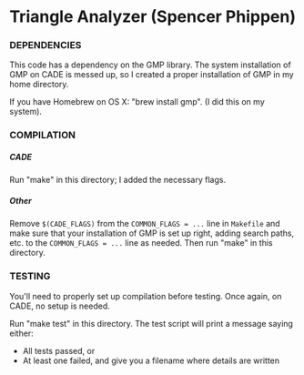 Triangle Analyzer (Spencer Phippen)
===================================

### DEPENDENCIES
This code has a dependency on the GMP library.
The system installation of GMP on CADE is messed up, so I created a proper
installation of GMP in my home directory.

If you have Homebrew on OS X: "brew install gmp". (I did this on my system).

### COMPILATION
##### CADE
Run "make" in this directory; I added the necessary flags.

##### Other
Remove `$(CADE_FLAGS)` from the `COMMON_FLAGS = ...` line in `Makefile` and
make sure that your installation of GMP is set up right, adding search paths,
etc. to the `COMMON_FLAGS = ...` line as needed. Then run "make" in this
directory.

### TESTING
You'll need to properly set up compilation before testing. Once again, on CADE,
no setup is needed.

Run "make test" in this directory. The test script will print a message saying
either:

* All tests passed, or
* At least one failed, and give you a filename where details are written

